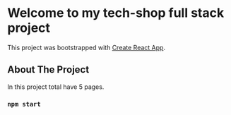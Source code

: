 # Welcome to my tech-shop full stack project

This project was bootstrapped with [Create React App](https://github.com/facebook/create-react-app).

## About The Project

In this project total have 5 pages.

### `npm start`

